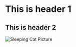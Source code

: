 # This is header 1
## This is header 2


![Sleeping Cat Picture](https://upload.wikimedia.org/wikipedia/commons/5/5e/Sleeping_cat_on_her_back.jpg)
